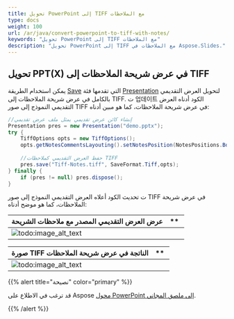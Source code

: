 ```yaml
---
title: تحويل PowerPoint إلى TIFF مع الملاحظات
type: docs
weight: 100
url: /ar/java/convert-powerpoint-to-tiff-with-notes/
keywords: "تحويل PowerPoint إلى TIFF مع الملاحظات"
description: "تحويل PowerPoint إلى TIFF مع الملاحظات في Aspose.Slides."
---
```


## **تحويل PPT(X) في عرض شريحة الملاحظات إلى TIFF**
يمكن استخدام الطريقة [Save](https://reference.aspose.com/slides/java/com.aspose.slides/Presentation#save-java.lang.String-int-com.aspose.slides.ISaveOptions-) التي تقدمها فئة [Presentation](https://reference.aspose.com/slides/java/com.aspose.slides/Presentation) لتحويل العرض التقديمي بالكامل في عرض شريحة الملاحظات إلى TIFF. ت 업데이트 الكود أدناه العرض التقديمي النموذج إلى صور TIFF في عرض شريحة الملاحظات، كما هو مبين أدناه:

```java
//إنشاء كائن عرض تقديمي يمثل ملف عرض تقديمي
Presentation pres = new Presentation("demo.pptx");
try {
    TiffOptions opts = new TiffOptions();
    opts.getNotesCommentsLayouting().setNotesPosition(NotesPositions.BottomFull);
    
    //حفظ العرض التقديمي كملاحظات TIFF
    pres.save("Tiff-Notes.tiff", SaveFormat.Tiff,opts);
} finally {
    if (pres != null) pres.dispose();
}
```

ت تحديث الكود أعلاه العرض التقديمي النموذج إلى صور TIFF في عرض شريحة الملاحظات، كما هو موضح أدناه:

|**عرض العرض التقديمي المصدر مع ملاحظات الشريحة**|** |
| :- | :- |
|![todo:image_alt_text](http://i.imgur.com/6HdY6IV.png)| |


|**صورة TIFF الناتجة في عرض شريحة الملاحظات**|** |
| :- | :- |
|![todo:image_alt_text](http://i.imgur.com/A3ttT2y.png)| |

{{% alert title="نصيحة" color="primary" %}}

قد ترغب في الاطلاع على Aspose [محول PowerPoint إلى ملصق المجاني](https://products.aspose.app/slides/conversion/convert-ppt-to-poster-online).

{{% /alert %}}